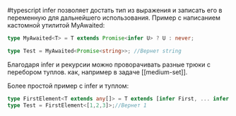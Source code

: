 #typescript
infer позволяет достать тип из выражения и записать его в переменную для дальнейшего использования. Пример с написанием кастомной утилитой MyAwaited:

```typescript
type MyAwaited<T> = T extends Promise<infer U> ? U : never;

type Test = MyAwaited<Promise<string>>; //Вернет string
```

Благодаря infer и рекурсии можно проворачивать разные трюки с перебором туплов. как, например в задаче [[medium-set]].

Более простой пример с infer и туплом:
```typescript
type FirstElement<T extends any[]> = T extends [infer First, ... infer Rest] ? First : never;
type Test = FirstElement<[1,2,3]>;//Вернет 1
```